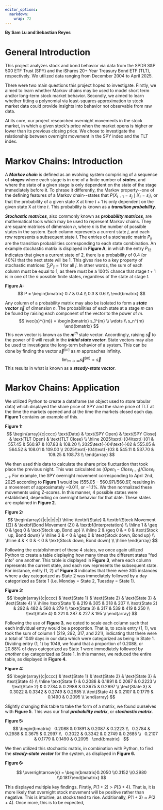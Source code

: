 ```yaml
---
editor_options: 
  markdown: 
    wrap: 72
---
```


**By Sam Lu and Sebastian Reyes**

# General Introduction

This project analyzes stock and bond behavior via data from the SPDR S&P
500 ETF Trust (SPY) and the iShares 20+ Year Treasury Bond ETF (TLT),
respectively. We utilized data ranging from December 2004 to April 2025.

There were two main questions this project hoped to investigate.
Firstly, we aimed to learn whether Markov chains may be used to model
short term and/or long-term stock market behavior. Secondly, we aimed to
learn whether fitting a polynomial via least-squares approximation to
stock market data could provide insights into behavior not observable
from raw data.

At its core, our project researched overnight movements in the stock
market, in which a given stock's price when the market opens is higher
or lower than its previous closing price. We chose to investigate the
relationship between overnight movement in the SPY index and the TLT
index.

# Markov Chains: Introduction

A ***Markov chain*** is defined as an evolving system comprising of a
sequence of ***stages*** where each stage is in one of a finite number
of ***states***, and where the state of a given stage is only dependent
on the state of the stage immediately before it. To phrase it
differently, the Markov property--one of the defining features of a
Markov chain--states that $P(X_{t+1} = s_j \mid X_t = s_i)$, or that the
probability of a given state $X$ at time $t+1$ is only dependent on the
given state X at time $t$. This probability is known as a ***transition
probability***.

***Stochastic matrices***, also commonly known as ***probability
matrices***, are mathematical tools which may be used to represent
Markov chains. They are square matrices of dimension $n$, where $n$ is
the number of possible states in the system. Each column represents a
current state $j$, and each row represents a subsequent state $i$. The
entries of a stochastic matrix $P_{ij}$ are the transition probabilities
corresponding to each state combination. An example stochastic matrix is
displayed in **Figure A**, in which the entry $P_{12}$ indicates that
given a current state of 2, there is a probability of 0.4 (or 40%) that
the next state will be 1. This gives rise to a key property of
stochastic matrices: $\sum_{i} P_{ij} = 1 \; \text{for all } j$. In
other words, the sum of each column must be equal to 1, as there must be
a 100% chance that stage $t+1$ is in one of the $n$ possible finite
states, regardless of the state at stage $t$.

**Figure A:** $$
P = 
\begin{bmatrix}
0.7 & 0.4 \\
0.3 & 0.6 \\
\end{bmatrix}
$$

Any column of a probability matrix may also be isolated to form a
***state vector*** $\overrightarrow{s}$ of dimension $n$. The
probabilities of each state at a stage $m$ can be found by raising each
component of the vector to the power of $m$. $$
\vec{s}^{(m)} = 
\begin{bmatrix}
s_1^{m} \\
\vdots \\
s_n^{m}
\end{bmatrix}
$$ This new vector is known as the ***m***$^{th}$ state vector.
Accordingly, raising $\overrightarrow{s}$ to the power of 0 will result
in the ***initial state vector***. State vectors may also be used to
investigate the long-term behavior of a system. This can be done by
finding the vector $\overrightarrow{s}^{(m)}$ as $m$ approaches
infinity. $$
\lim_{m \to \infty} \vec{s}^{(m)} = \vec{s}
$$ This results in what is known as a ***steady-state vector***.

# Markov Chains: Application

We utilized Python to create a dataframe (an object used to store
tabular data) which displayed the share price of SPY and the share price
of TLT at the time the markets opened and at the time the markets closed
each day. **Figure 1** contains an example of this.

**Figure 1:** $$
\begin{array}{c|cccc}
\text{Date} & \text{SPY Open} & \text{SPY Close} & \text{TLT Open} & \text{TLT Close} \\
\hline
2025\text{-}04\text{-}01 & 557.45 & 560.97 & 107.83 & 108.20 \\
2025\text{-}04\text{-}02 & 555.05 & 564.52 & 108.01 & 109.00 \\
2025\text{-}04\text{-}03 & 545.11 & 537.70 & 109.25 & 108.73 \\
\end{array}
$$

We then used this data to calculate the share price fluctuation that
took place the previous night. This was calculated as
$(Open_t - Close_{t-1})/Close_{t-1}$. For example, the SPY overnight
movement corresponding to April 2nd, 2025 according to **Figure 1**
would be $(555.05-560.97)/560.97$, resulting in a movement of
approximately $-0.011$, or $-1.1\%$. We then normalized these movements
using Z-scores. In this manner, 4 possible states were established,
depending on overnight behavior for that date. These states are
explained in **Figure 2**.

**Figure 2:** $$
\begin{array}{|c|c|c|c|}
\hline
\textbf{State} & \textbf{Stock Movement (Z)} & \textbf{Bond Movement (Z)} & \textbf{Interpretation} \\
\hline
1 & \geq 0 & \geq 0 & \text{Stock up, Bond up} \\
\hline
2 & \geq 0 & < 0 & \text{Stock up, Bond down} \\
\hline
3 & < 0 & \geq 0 & \text{Stock down, Bond up} \\
\hline
4 & < 0 & < 0 & \text{Stock down, Bond down} \\
\hline
\end{array}
$$

Following the establishment of these 4 states, we once again utilized
Python to create a table displaying how many times the different states
"fed into" one another. This table is displayed in **Figure 3**, where
each column represents the current state, and each row represents the
subsequent state. For instance, entry (1, 2) of **Figure 3** indicates
that there were 305 instances where a day categorized as State 2 was
immediately followed by a day categorized as State 1 (i.e. Monday =
State 2, Tuesday = State 1).

**Figure 3:** $$
\begin{array}{c|cccc}
 & \text{State 1} & \text{State 2} & \text{State 3} & \text{State 4} \\
\hline
\text{State 1} & 219 & 305 & 318 & 207 \\
\text{State 2} & 292 & 482 & 560 & 279 \\
\text{State 3} & 317 & 539 & 419 & 250 \\
\text{State 4} & 221 & 287 & 227 & 195 \\
\end{array}
$$

Following the use of **Figure 3**, we opted to scale each column such
that each individual entry would be a proportion. That is, to scale
entry (1, 1), we took the sum of column 1 (219, 292, 317, and 221),
indicating that there were a total of 1049 days in our data which were
categorized as being in State 1. Dividing entry (1, 1) by 1049, we found
that a proportion of 0.2088, or 20.88% of days categorized as State 1
were immediately followed by *another* day categorized as State 1. In
this manner, we reduced the entire table, as displayed in **Figure 4**.

**Figure 4:** $$
\begin{array}{c|cccc}
 & \text{State 1} & \text{State 2} & \text{State 3} & \text{State 4} \\
\hline
\text{State 1} & 0.2088 & 0.1891 & 0.2087 & 0.2223 \\
\text{State 2} & 0.2784 & 0.2988 & 0.3675 & 0.2997 \\
\text{State 3} & 0.3022 & 0.3342 & 0.2749 & 0.2685 \\
\text{State 4} & 0.2107 & 0.1779 & 0.1490 & 0.2095 \\
\end{array}
$$

Slightly changing this table to take the form of a matrix, we found
ourselves with **Figure 5**. This was our final ***probability
matrix***, or ***stochastic matrix***.

**Figure 5:** $$
\begin{bmatrix}  
0.2088 & 0.1891 & 0.2087 & 0.2223 \\  
0.2784 & 0.2988 & 0.3675 & 0.2997 \\  
0.3022 & 0.3342 & 0.2749 & 0.2685 \\  
0.2107 & 0.1779 & 0.1490 & 0.2095  
\end{bmatrix}  
$$

We then utilized this stochastic matrix, in combination with Python, to
find the ***steady-state vector*** for the system, as displayed in
**Figure 6.**

**Figure 6:**

$$
\overrightarrow{s} = \begin{bmatrix}0.2050 \\0.3152 \\0.2980 \\0.1817\end{bmatrix}
$$

This displayed multiple key findings. Firstly, $P(1+2) > P(3+4)$. That
is, it is more likely that overnight stock movement will be positive
rather than negative. This is intuitive, as stocks tend to rise.
Additionally, $P(1+3) \approx P(2+4)$. Once more, this is to be
expected,
